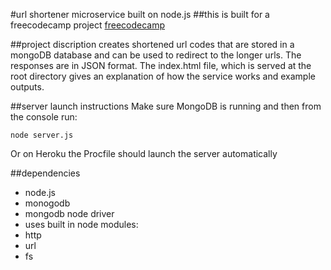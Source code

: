 #url shortener microservice built on node.js
##this is built for a freecodecamp project
[freecodecamp](https://www.freecodecamp.com)

##project discription
creates shortened url codes that are stored in a mongoDB database and can be used to redirect to the longer urls. The responses are in JSON format. The index.html file, which is served at the root directory gives an explanation of how the service works and example outputs.

##server launch instructions
Make sure MongoDB is running and then from the console run:

    node server.js

Or on Heroku the Procfile should launch the server automatically

##dependencies
* node.js
* monogodb
* mongodb node driver
* uses built in node modules:
 * http
 * url
 * fs